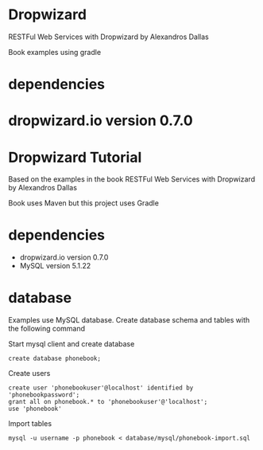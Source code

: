 # Dropwizard
RESTFul Web Services with Dropwizard
by Alexandros Dallas

Book examples using gradle

# dependencies
dropwizard.io version 0.7.0
=======
# Dropwizard Tutorial
Based on the examples in the book RESTFul Web Services with Dropwizard by Alexandros Dallas

Book uses Maven but this project uses Gradle

# dependencies
* dropwizard.io version 0.7.0
* MySQL version 5.1.22

# database
Examples use MySQL database.  Create database schema and tables with the following command

Start mysql client and create database
```
create database phonebook;
```

Create users
```
create user 'phonebookuser'@localhost' identified by 'phonebookpassword';
grant all on phonebook.* to 'phonebookuser'@'localhost';
use 'phonebook'
```

Import tables
```
mysql -u username -p phonebook < database/mysql/phonebook-import.sql
```

